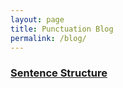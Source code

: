 ```yaml
---
layout: page
title: Punctuation Blog
permalink: /blog/
---
```



### [Sentence Structure]({{site.baseurl}}/structures)